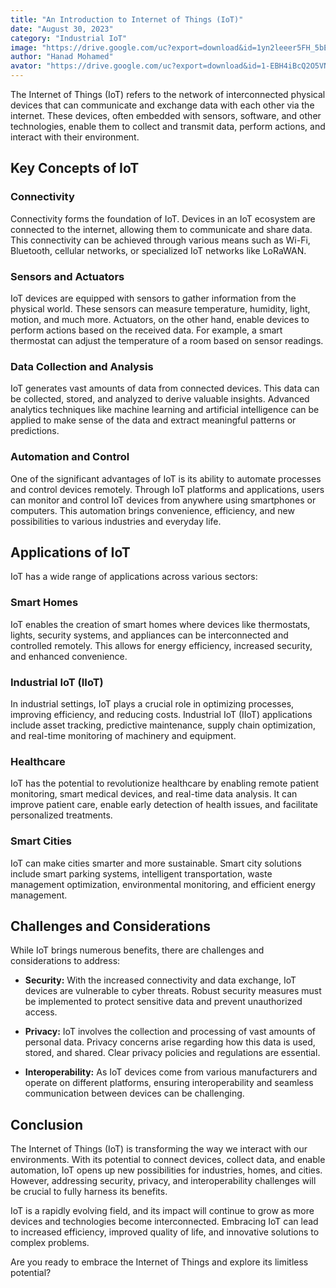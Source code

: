 ```yaml
---
title: "An Introduction to Internet of Things (IoT)"
date: "August 30, 2023"
category: "Industrial IoT"
image: "https://drive.google.com/uc?export=download&id=1yn2leeer5FH_5bEEN4ppQGkC2StCmbxq"
author: "Hanad Mohamed"
avator: "https://drive.google.com/uc?export=download&id=1-EBH4iBcQ2O5VNKqdRCUR0crn15NiamD"
---
```


The Internet of Things (IoT) refers to the network of interconnected physical devices that can communicate and exchange data with each other via the internet. These devices, often embedded with sensors, software, and other technologies, enable them to collect and transmit data, perform actions, and interact with their environment.

## Key Concepts of IoT

### Connectivity

Connectivity forms the foundation of IoT. Devices in an IoT ecosystem are connected to the internet, allowing them to communicate and share data. This connectivity can be achieved through various means such as Wi-Fi, Bluetooth, cellular networks, or specialized IoT networks like LoRaWAN.

### Sensors and Actuators

IoT devices are equipped with sensors to gather information from the physical world. These sensors can measure temperature, humidity, light, motion, and much more. Actuators, on the other hand, enable devices to perform actions based on the received data. For example, a smart thermostat can adjust the temperature of a room based on sensor readings.

### Data Collection and Analysis

IoT generates vast amounts of data from connected devices. This data can be collected, stored, and analyzed to derive valuable insights. Advanced analytics techniques like machine learning and artificial intelligence can be applied to make sense of the data and extract meaningful patterns or predictions.

### Automation and Control

One of the significant advantages of IoT is its ability to automate processes and control devices remotely. Through IoT platforms and applications, users can monitor and control IoT devices from anywhere using smartphones or computers. This automation brings convenience, efficiency, and new possibilities to various industries and everyday life.

## Applications of IoT

IoT has a wide range of applications across various sectors:

### Smart Homes

IoT enables the creation of smart homes where devices like thermostats, lights, security systems, and appliances can be interconnected and controlled remotely. This allows for energy efficiency, increased security, and enhanced convenience.

### Industrial IoT (IIoT)

In industrial settings, IoT plays a crucial role in optimizing processes, improving efficiency, and reducing costs. Industrial IoT (IIoT) applications include asset tracking, predictive maintenance, supply chain optimization, and real-time monitoring of machinery and equipment.

### Healthcare

IoT has the potential to revolutionize healthcare by enabling remote patient monitoring, smart medical devices, and real-time data analysis. It can improve patient care, enable early detection of health issues, and facilitate personalized treatments.

### Smart Cities

IoT can make cities smarter and more sustainable. Smart city solutions include smart parking systems, intelligent transportation, waste management optimization, environmental monitoring, and efficient energy management.

## Challenges and Considerations

While IoT brings numerous benefits, there are challenges and considerations to address:

- **Security:** With the increased connectivity and data exchange, IoT devices are vulnerable to cyber threats. Robust security measures must be implemented to protect sensitive data and prevent unauthorized access.

- **Privacy:** IoT involves the collection and processing of vast amounts of personal data. Privacy concerns arise regarding how this data is used, stored, and shared. Clear privacy policies and regulations are essential.

- **Interoperability:** As IoT devices come from various manufacturers and operate on different platforms, ensuring interoperability and seamless communication between devices can be challenging.

## Conclusion

The Internet of Things (IoT) is transforming the way we interact with our environments. With its potential to connect devices, collect data, and enable automation, IoT opens up new possibilities for industries, homes, and cities. However, addressing security, privacy, and interoperability challenges will be crucial to fully harness its benefits.

IoT is a rapidly evolving field, and its impact will continue to grow as more devices and technologies become interconnected. Embracing IoT can lead to increased efficiency, improved quality of life, and innovative solutions to complex problems.

Are you ready to embrace the Internet of Things and explore its limitless potential?
